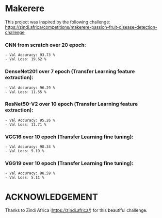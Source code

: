 # Makerere
This project was inspired by the following challenge: https://zindi.africa/competitions/makerere-passion-fruit-disease-detection-challenge

### CNN from scratch over 20 epoch:
    - Val Accuracy: 93.73 %
    - Val Loss: 19.62 %
    
### DenseNet201 over 7 epoch (Transfer Learning feature extraction):
    - Val Accuracy: 96.29 %
    - Val Loss: 11.55 %
    
### ResNet50-V2 over 10 epoch (Transfer Learning feature extraction):
    - Val Accuracy: 95.26 %
    - Val Loss: 11.71 %
    
### VGG16 over 10 epoch (Transfer Learning fine tuning):
    - Val Accuracy: 98.34 %
    - Val Loss: 5.19 %
    
### VGG19 over 10 epoch (Transfer Learning fine tuning):
    - Val Accuracy: 98.59 %
    - Val Loss: 5.11 %

# ACKNOWLEDGEMENT
Thanks to Zindi Africa (https://zindi.africa/) for this beautiful challenge. 
